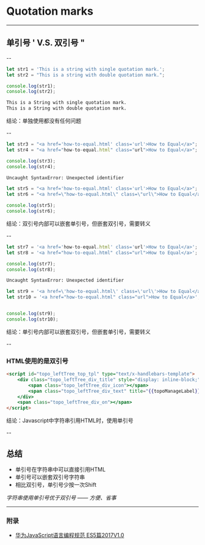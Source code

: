 
# Quotation marks

---

## 单引号 ' V.S. 双引号 "

--

```javascript
let str1 = 'This is a string with single quotation mark.';
let str2 = "This is a string with double quotation mark.";

console.log(str1);
console.log(str2);
```
<!-- .element: class="fragment visible"-->

```bash
This is a String with single quotation mark.
This is a String with double quotation mark.
```
<!-- .element: class="fragment visible"-->

结论：单独使用都没有任何问题
<!-- .element: class="fragment visible"-->

--

```javascript
let str3 = "<a href='how-to-equal.html' class='url'>How to Equal</a>";
let str4 = "<a href="how-to-equal.html" class="url">How to Equal</a>";

console.log(str3);
console.log(str4);
```
<!-- .element: class="fragment visible"-->

```bash
Uncaught SyntaxError: Unexpected identifier
```
<!-- .element: class="fragment visible"-->

```javascript
let str5 = "<a href='how-to-equal.html' class='url'>How to Equal</a>";
let str6 = "<a href=\"how-to-equal.html\" class=\"url\">How to Equal</a>";

console.log(str5);
console.log(str6);
```
<!-- .element: class="fragment visible"-->

结论：双引号内部可以嵌套单引号，但嵌套双引号，需要转义
<!-- .element: class="fragment visible"-->

--

```javascript
let str7 = '<a href='how-to-equal.html' class='url'>How to Equal</a>';
let str8 = '<a href="how-to-equal.html" class="url">How to Equal</a>';

console.log(str7);
console.log(str8);
```
<!-- .element: class="fragment visible"-->

```bash
Uncaught SyntaxError: Unexpected identifier
```
<!-- .element: class="fragment visible"-->

```javascript
let str9 = '<a href=\'how-to-equal.html\' class=\'url\'>How to Equal</a>';
let str10 = '<a href="how-to-equal.html" class="url">How to Equal</a>';


console.log(str9);
console.log(str10);
```
<!-- .element: class="fragment visible"-->

结论：单引号内部可以嵌套双引号，但嵌套单引号，需要转义
<!-- .element: class="fragment visible"-->

--

### HTML使用的是双引号

```html
<script id="topo_leftTree_top_tpl" type="text/x-handlebars-template">
    <div class="topo_leftTree_div_title" style="display: inline-block;">
        <span class="topo_leftTree_div_icon"></span>
        <span class="topo_leftTree_div_text" title="{{topoManageLabel}}">{{topoManageLabel}}</span> 
    </div>
    <span class="topo_leftTree_div_on"></span>
</script>
```

结论：Javascript中字符串引用HTML时，使用单引号
<!-- .element: class="fragment visible"-->

--

## 总结

 - 单引号在字符串中可以直接引用HTML
 - 单引号可以嵌套双引号字符串
 - 相比双引号，单引号少按一次Shift

*字符串使用单引号优于双引号 —— 方便、省事*

---

### 附录

 - [华为JavaScript语言编程规范 ES5篇2017V1.0](http://w3.huawei.com/ipd/tsl/#!tsl/standard/standard.html?standardId=43549)